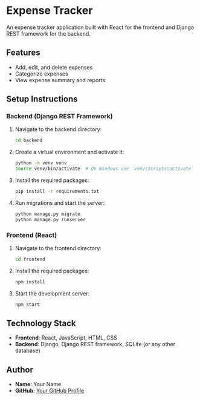 # Expense Tracker

An expense tracker application built with React for the frontend and Django REST framework for the backend.

## Features

- Add, edit, and delete expenses
- Categorize expenses
- View expense summary and reports

## Setup Instructions

### Backend (Django REST Framework)

1. Navigate to the backend directory:
    ```sh
    cd backend
    ```
2. Create a virtual environment and activate it:
    ```sh
    python -m venv venv
    source venv/bin/activate  # On Windows use `venv\Scripts\activate`
    ```
3. Install the required packages:
    ```sh
    pip install -r requirements.txt
    ```
4. Run migrations and start the server:
    ```sh
    python manage.py migrate
    python manage.py runserver
    ```

### Frontend (React)

1. Navigate to the frontend directory:
    ```sh
    cd frontend
    ```
2. Install the required packages:
    ```sh
    npm install
    ```
3. Start the development server:
    ```sh
    npm start
    ```

## Technology Stack

- **Frontend**: React, JavaScript, HTML, CSS
- **Backend**: Django, Django REST framework, SQLite (or any other database)

## Author

- **Name**: Your Name
- **GitHub**: [Your GitHub Profile](https://github.com/your-username)
